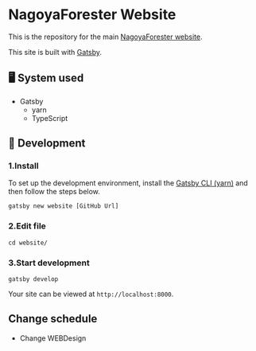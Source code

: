# **NagoyaForester Website**

This is the repository for the main [NagoyaForester website](https://nagoya-forester.or.jp).

This site is built with [Gatsby](https://gatsbyjs.org).

## 🖥️ System used

- Gatsby
  - yarn
  - TypeScript

## 🔰 Development

### 1.Install

To set up the development environment, install the [Gatsby CLI (yarn)](https://www.gatsbyjs.com/docs/glossary/yarn/) and then follow the steps below.

```shell
gatsby new website [GitHub Url]
```

### 2.Edit file

```shell
cd website/
```

### 3.Start development

```shell
gatsby develop
```

Your site can be viewed at `http://localhost:8000`.

## Change schedule

- Change WEBDesign
